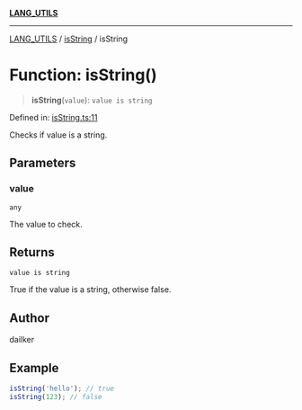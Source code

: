 [**LANG_UTILS**](../../README.md)

***

[LANG_UTILS](../../README.md) / [isString](../README.md) / isString

# Function: isString()

> **isString**(`value`): `value is string`

Defined in: [isString.ts:11](https://github.com/dailker/everyutil/blob/41b2b91e0d43fdbbea18f7ea0bcf4029dd413f41/src/lang/isString.ts#L11)

Checks if value is a string.

## Parameters

### value

`any`

The value to check.

## Returns

`value is string`

True if the value is a string, otherwise false.

## Author

dailker

## Example

```ts
isString('hello'); // true
isString(123); // false
```
